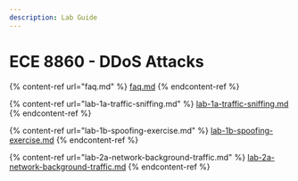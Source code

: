 ```yaml
---
description: Lab Guide
---
```


# ECE 8860 - DDoS Attacks

{% content-ref url="faq.md" %}
[faq.md](faq.md)
{% endcontent-ref %}

{% content-ref url="lab-1a-traffic-sniffing.md" %}
[lab-1a-traffic-sniffing.md](lab-1a-traffic-sniffing.md)
{% endcontent-ref %}

{% content-ref url="lab-1b-spoofing-exercise.md" %}
[lab-1b-spoofing-exercise.md](lab-1b-spoofing-exercise.md)
{% endcontent-ref %}

{% content-ref url="lab-2a-network-background-traffic.md" %}
[lab-2a-network-background-traffic.md](lab-2a-network-background-traffic.md)
{% endcontent-ref %}

